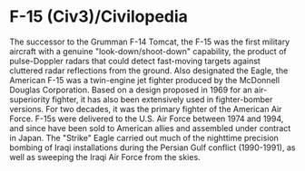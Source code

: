 # F-15 (Civ3)/Civilopedia

The successor to the Grumman F-14 Tomcat, the F-15 was the first military aircraft with a genuine 
"look-down/shoot-down" capability, the product of pulse-Doppler radars that could detect fast-moving targets 
against cluttered radar reflections from the ground. Also designated the Eagle, the American F-15 was a 
twin-engine jet fighter produced by the McDonnell Douglas Corporation. Based on a design proposed in 1969 for an 
air-superiority fighter, it has also been extensively used in fighter-bomber versions. For two decades, it was the 
primary fighter of the American Air Force. F-15s were delivered to the U.S. Air Force between 1974 and 1994, and 
since have been sold to American allies and assembled under contract in Japan. The "Strike" Eagle carried out much 
of the nighttime precision bombing of Iraqi installations during the Persian Gulf conflict (1990-1991), as well as
sweeping the Iraqi Air Force from the skies.